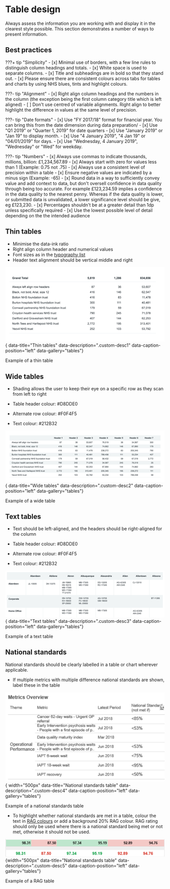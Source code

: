 # Table design
Always assess the information you are working with and display it in the clearest style possible. This section demonstrates a number of ways to present information.

## Best practices
???+ tip "Simplicity"
    - [x] Minimal use of borders, with a few line rules to distinguish column headings and totals.
    - [x] White space is used to separate columns.
    - [x] Title and subheadings are in bold so that they stand out.
    - [x] Please ensure there are consistent colours across tabs for tables and charts by using NHS blues, tints and highlight colours.

???- tip "Alignment"
    - [x] Right align column headings and the numbers in the column (the exception being the first column category title which is left aligned)
    - [ ] Don't use centred of variable alignments. Right align to better highlight the difference in values at the same level of precision.

???- tip "Date formats"
    - [x] Use "FY 2017/18" format for financial year. You can bring this from the date dimension during data preparation/
    - [x] Use "Q1 2019" or "Quarter 1, 2019" for date quarters
    - [x] Use "January 2019" or "Jan 19" to display month.
    - [x] Use "4 January 2019", "4 Jan 19" or "04/01/2019" for days.
    - [x] Use "Wednesday, 4 January 2019", "Wednesday" or "Wed" for weekday.

???- tip "Numbers"
    - [x] Always use commas to indicate thousands, millions, billion: £1,234,567.89
    - [x] Always start with zero for values less than 1 (Example: 0.75 not .75)
    - [x] Always use a consistent level of precision within a table
    - [x] Ensure negative values are indicated by a minus sign (Example: -65)
    - [x] Round data in a way to sufficiently convey value and add context to data, but don't oversell confidence in data quality through being too accurate. For example £123,234.59 implies a confidence in the data quality to the nearest penny. Whereas if the data quality is lower, or submitted data is unvalidated, a lower significance level should be give, eg £123,230.
    - [x] Percentages shouldn't be at a greater detail than 1dp unless specifically required
    - [x] Use the lowest possible level of detail depending on the the intended audience

## Thin tables
- Minimise the data-ink ratio
- Right align column header and numerical values
- Font sizes as in the [typography list](../typography/#font-specification)
- Header text alignment should be vertical middle and right

![Thin tables](images/thin_tables.png){ data-title="Thin tables" data-description=".custom-desc1" data-caption-position="left" data-gallery="tables"}
<div class="glightbox-desc custom-desc1">
Example of a thin table
</div>

## Wide tables
- Shading allows the user to keep their eye on a specific row as they scan from left to right
- <p class="inline-container">Table header colour: <span class="inline-container-pill" style="--colour: #D8DDE0; background-color: white"><span class="inline-colour-square" style="--colour: #D8DDE0"></span>#D8DDE0</span></p>
- <p class="inline-container">Alternate row colour: <span class="inline-container-pill" style="--colour: #F0F4F5; background-color: white"><span class="inline-colour-square" style="--colour: #F0F4F5"></span>#F0F4F5</span></p>
- <p class="inline-container">Text colour: <span class="inline-container-pill" style="--colour: #212B32; background-color: white"><span class="inline-colour-square" style="--colour: #212B32"></span>#212B32</span></p>

![Wide tables](images/wide_tables.png){ data-title="Wide tables" data-description=".custom-desc2" data-caption-position="left" data-gallery="tables"}
<div class="glightbox-desc custom-desc1">
Example of a wide table
</div>

## Text tables
- Text should be left-aligned, and the headers should be right-aligned for the column
- <p class="inline-container">Table header colour: <span class="inline-container-pill" style="--colour: #D8DDE0; background-color: white"><span class="inline-colour-square" style="--colour: #D8DDE0"></span>#D8DDE0</span></p>
- <p class="inline-container">Alternate row colour: <span class="inline-container-pill" style="--colour: #F0F4F5; background-color: white"><span class="inline-colour-square" style="--colour: #F0F4F5"></span>#F0F4F5</span></p>
- <p class="inline-container">Text colour: <span class="inline-container-pill" style="--colour: #212B32; background-color: white"><span class="inline-colour-square" style="--colour: #212B32"></span>#212B32</span></p>

![Text tables](images/text_tables.png){ data-title="Text tables" data-description=".custom-desc3" data-caption-position="left" data-gallery="tables"}
<div class="glightbox-desc custom-desc3">
Example of a text table
</div>

## National standards
National standards should be clearly labelled in a table or chart wherever applicable.

 - If multiple metrics with multiple difference national standards are shown, label these in the table

![National standards table](images/national_standards_table.png){ width="500px" data-title="National standards table" data-description=".custom-desc4" data-caption-position="left" data-gallery="tables"}
<div class="glightbox-desc custom-desc4">
Example of a national standards table
</div>


 - To highlight whether national standards are met in a table, colour the text in [RAG colours](colours.md#rag-colours) or add a background 20% RAG colour. 
RAG rating should only be used where there is a national standard being met or not met, otherwise it should not be used.

![National standards table](images/rag_table.png){width="500px" data-title="National standards table" data-description=".custom-desc5" data-caption-position="left" data-gallery="tables"}
<div class="glightbox-desc custom-desc5">
Example of a RAG table
</div>
